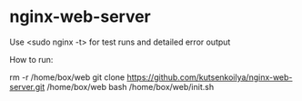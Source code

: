 # nginx-web-server

Use <sudo nginx -t> for test runs and detailed error output <br>

How to run: <br>

rm -r /home/box/web
git clone https://github.com/kutsenkoilya/nginx-web-server.git /home/box/web
bash /home/box/web/init.sh
